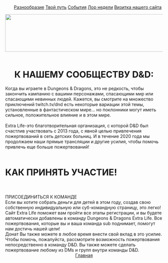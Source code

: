 <!DOCTYPE html>
<html lang="en">
<head>
    <meta charset="UTF-8" />
   </head>
<body>
    <div align="center">
        <ul id="navbar">
            <a href="сайт.html">Разнообразие</a>
            <a href="путь.html">Твой путь</a>
            <a href="ивентс.html">События</a>
            <a href="викньюс.html">Лор недели</a>
            <a href="визитка.html">Визитка нашего сайта</a>
        </ul>
    </div>
    <header>
        <div class="header-bg">
            <img src="лог0.png" width="1000" height="120">
        </div>
    </header>
    <div align="center"><h1> К НАШЕМУ СООБЩЕСТВУ D&D: </h1></div>
    Когда вы играете в Dungeons & Dragons, это не редкость, чтобы закончить кампанию с вашими персонажами, спасающими мир или спасающими невинных людей. Кажется, вы смотрите на множество приключений twitch.tv/dnd есть
    некоторые вариации этой темы, установленные в фантастическом мире... но поклонники могут иметь сильное, положительное влияние и в этом мире.
    <br><br>Extra Life-это благотворительная организация, с которой D&D был счастлив участвовать с 2013 года, с явной целью привлечения пожертвований в сеть детских больниц. И в течение 2020 года мы продолжаем наши прямые
    трансляции и другие усилия, чтобы помочь привлечь еще больше пожертвований!<br><br>
    <h1> КАК ПРИНЯТЬ УЧАСТИЕ! </h1><br><br>
    ПРИСОЕДИНИТЬСЯ К КОМАНДЕ<br>
    Если вы хотите собрать деньги для детей в этом году, создав свою собственную индивидуальную или суб-командную страницу, это легко! Сайт Extra Life поможет вам пройти все этапы регистрации, и вы будете автоматически
    добавлены в команду Dungeons & Dragons Extra Life. Все пожертвования, которые вы и ваша команда sub поднимает, помогут нам достичь нашей цели!<br>
    Донат
    Вы также можете в любое время внести свой вклад в это усилие. Чтобы помочь, пожалуйста, рассмотрите возможность пожертвования непосредственно в команду D&D. Вы также можете сделать пожертвование любому из DMs и групп внутри команды D&D.
    <div align="center">
        <a href="сайт.html">Главная</a><br>
    </div>
</body>
</html>
